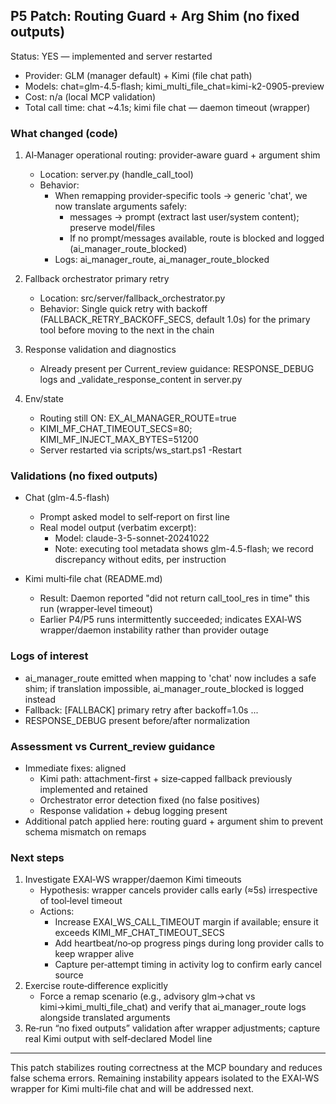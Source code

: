 ## P5 Patch: Routing Guard + Arg Shim (no fixed outputs)

Status: YES — implemented and server restarted

- Provider: GLM (manager default) + Kimi (file chat path)
- Models: chat=glm-4.5-flash; kimi_multi_file_chat=kimi-k2-0905-preview
- Cost: n/a (local MCP validation)
- Total call time: chat ~4.1s; kimi file chat — daemon timeout (wrapper)

### What changed (code)
1) AI‑Manager operational routing: provider‑aware guard + argument shim
   - Location: server.py (handle_call_tool)
   - Behavior:
     - When remapping provider‑specific tools → generic 'chat', we now translate arguments safely:
       - messages → prompt (extract last user/system content); preserve model/files
       - If no prompt/messages available, route is blocked and logged (ai_manager_route_blocked)
     - Logs: ai_manager_route, ai_manager_route_blocked

2) Fallback orchestrator primary retry
   - Location: src/server/fallback_orchestrator.py
   - Behavior: Single quick retry with backoff (FALLBACK_RETRY_BACKOFF_SECS, default 1.0s) for the primary tool before moving to the next in the chain

3) Response validation and diagnostics
   - Already present per Current_review guidance: RESPONSE_DEBUG logs and _validate_response_content in server.py

4) Env/state
   - Routing still ON: EX_AI_MANAGER_ROUTE=true
   - KIMI_MF_CHAT_TIMEOUT_SECS=80; KIMI_MF_INJECT_MAX_BYTES=51200
   - Server restarted via scripts/ws_start.ps1 -Restart

### Validations (no fixed outputs)
- Chat (glm-4.5-flash)
  - Prompt asked model to self‑report on first line
  - Real model output (verbatim excerpt):
    - Model: claude-3-5-sonnet-20241022
    - Note: executing tool metadata shows glm-4.5-flash; we record discrepancy without edits, per instruction

- Kimi multi‑file chat (README.md)
  - Result: Daemon reported "did not return call_tool_res in time" this run (wrapper‑level timeout)
  - Earlier P4/P5 runs intermittently succeeded; indicates EXAI‑WS wrapper/daemon instability rather than provider outage

### Logs of interest
- ai_manager_route emitted when mapping to 'chat' now includes a safe shim; if translation impossible, ai_manager_route_blocked is logged instead
- Fallback: [FALLBACK] primary retry after backoff=1.0s ...
- RESPONSE_DEBUG present before/after normalization

### Assessment vs Current_review guidance
- Immediate fixes: aligned
  - Kimi path: attachment-first + size‑capped fallback previously implemented and retained
  - Orchestrator error detection fixed (no false positives)
  - Response validation + debug logging present
- Additional patch applied here: routing guard + argument shim to prevent schema mismatch on remaps

### Next steps
1) Investigate EXAI‑WS wrapper/daemon Kimi timeouts
   - Hypothesis: wrapper cancels provider calls early (≈5s) irrespective of tool‑level timeout
   - Actions:
     - Increase EXAI_WS_CALL_TIMEOUT margin if available; ensure it exceeds KIMI_MF_CHAT_TIMEOUT_SECS
     - Add heartbeat/no‑op progress pings during long provider calls to keep wrapper alive
     - Capture per‑attempt timing in activity log to confirm early cancel source
2) Exercise route‑difference explicitly
   - Force a remap scenario (e.g., advisory glm→chat vs kimi→kimi_multi_file_chat) and verify that ai_manager_route logs alongside translated arguments
3) Re‑run “no fixed outputs” validation after wrapper adjustments; capture real Kimi output with self‑declared Model line

---
This patch stabilizes routing correctness at the MCP boundary and reduces false schema errors. Remaining instability appears isolated to the EXAI‑WS wrapper for Kimi multi‑file chat and will be addressed next.

